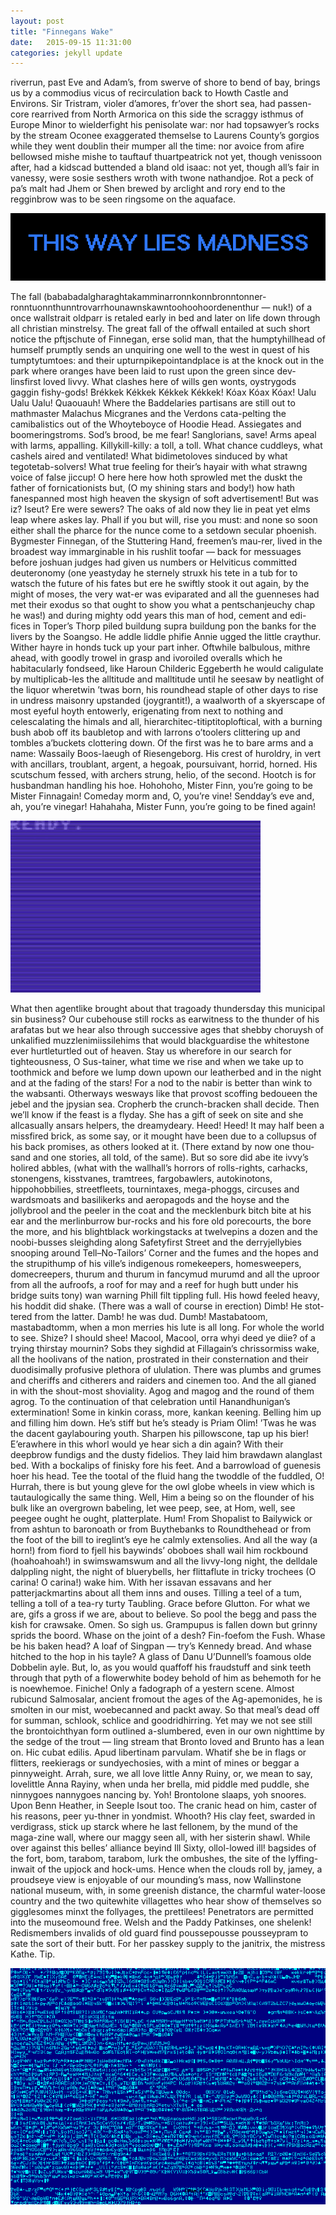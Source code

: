 ```yaml
---
layout: post
title: "Finnegans Wake"
date:   2015-09-15 11:31:00
categories: jekyll update
---
```


riverrun, past Eve and Adam’s, from swerve of shore to bend of bay, brings us by a commodius vicus of recirculation back to Howth Castle and Environs.
Sir Tristram, violer d’amores, fr’over the short sea, had passen-core rearrived from North Armorica on this side the scraggy isthmus of Europe Minor to wielderfight his penisolate war: nor had topsawyer’s rocks by the stream Oconee exaggerated themselse to Laurens County’s gorgios while they went doublin their mumper all the time: nor avoice from afire bellowsed mishe mishe to tauftauf thuartpeatrick not yet, though venissoon after, had a kidscad buttended a bland old isaac: not yet, though all’s fair in vanessy, were sosie sesthers wroth with twone nathandjoe. Rot a peck of pa’s malt had Jhem or Shen brewed by arclight and rory end to the regginbrow was to be seen ringsome on the aquaface.

![Madness](https://raw.githubusercontent.com/kdubbels/kdubbels.github.io/master/images/madness.gif)

The fall (bababadalgharaghtakamminarronnkonnbronntonner-ronntuonnthunntrovarrhounawnskawntoohoohoordenenthur — nuk!) of a once wallstrait oldparr is retaled early in bed and later on life down through all christian minstrelsy. The great fall of the offwall entailed at such short notice the pftjschute of Finnegan, erse solid man, that the humptyhillhead of humself prumptly sends an unquiring one well to the west in quest of his tumptytumtoes: and their upturnpikepointandplace is at the knock out in the park where oranges have been laid to rust upon the green since dev-linsfirst loved livvy.
What clashes here of wills gen wonts, oystrygods gaggin fishy-gods! Brékkek Kékkek Kékkek Kékkek! Kóax Kóax Kóax! Ualu Ualu Ualu! Quaouauh! Where the Baddelaries partisans are still out to mathmaster Malachus Micgranes and the Verdons cata-pelting the camibalistics out of the Whoyteboyce of Hoodie Head. Assiegates and boomeringstroms. Sod’s brood, be me fear! Sanglorians, save! Arms apeal with larms, appalling. Killykill-killy: a toll, a toll. What chance cuddleys, what cashels aired and ventilated! What bidimetoloves sinduced by what tegotetab-solvers! What true feeling for their’s hayair with what strawng voice of false jiccup! O here here how hoth sprowled met the duskt the father of fornicationists but, (O my shining stars and body!) how hath fanespanned most high heaven the skysign of soft advertisement! But was iz? Iseut? Ere were sewers? The oaks of ald now they lie in peat yet elms leap where askes lay. Phall if you but will, rise you must: and none so soon either shall the pharce for the nunce come to a setdown secular phoenish.
Bygmester Finnegan, of the Stuttering Hand, freemen’s mau-rer, lived in the broadest way immarginable in his rushlit toofar — back for messuages before joshuan judges had given us numbers or Helviticus committed deuteronomy (one yeastyday he sternely struxk his tete in a tub for to watsch the future of his fates but ere he swiftly stook it out again, by the might of moses, the very wat-er was eviparated and all the guenneses had met their exodus so that ought to show you what a pentschanjeuchy chap he was!) and during mighty odd years this man of hod, cement and edi-fices in Toper’s Thorp piled buildung supra buildung pon the banks for the livers by the Soangso. He addle liddle phifie Annie ugged the little craythur. Wither hayre in honds tuck up your part inher. Oftwhile balbulous, mithre ahead, with goodly trowel in grasp and ivoroiled overalls which he habitacularly fondseed, like Haroun Childeric Eggeberth he would caligulate by multiplicab-les the alltitude and malltitude until he seesaw by neatlight of the liquor wheretwin ’twas born, his roundhead staple of other days to rise in undress maisonry upstanded (joygrantit!), a waalworth of a skyerscape of most eyeful hoyth entowerly, erigenating from next to nothing and celescalating the himals and all, hierarchitec-titiptitoploftical, with a burning bush abob off its baubletop and with larrons o’toolers clittering up and tombles a’buckets clottering down.
Of the first was he to bare arms and a name: Wassaily Boos-laeugh of Riesengeborg. His crest of huroldry, in vert with ancillars, troublant, argent, a hegoak, poursuivant, horrid, horned. His scutschum fessed, with archers strung, helio, of the second. Hootch is for husbandman handling his hoe. Hohohoho, Mister Finn, you’re going to be Mister Finnagain! Comeday morm and, O, you’re vine! Sendday’s eve and, ah, you’re vinegar! Hahahaha, Mister Funn, you’re going to be fined again!

![For Loop](https://raw.githubusercontent.com/kdubbels/kdubbels.github.io/master/images/forloop.gif)

What then agentlike brought about that tragoady thundersday this municipal sin business? Our cubehouse still rocks as earwitness to the thunder of his arafatas but we hear also through successive ages that shebby choruysh of unkalified muzzlenimiissilehims that would blackguardise the whitestone ever hurtleturtled out of heaven. Stay us wherefore in our search for tighteousness, O Sus-tainer, what time we rise and when we take up to toothmick and before we lump down upown our leatherbed and in the night and at the fading of the stars! For a nod to the nabir is better than wink to the wabsanti. Otherways wesways like that provost scoffing bedoueen the jebel and the jpysian sea. Cropherb the crunch-bracken shall decide. Then we’ll know if the feast is a flyday. She has a gift of seek on site and she allcasually ansars helpers, the dreamydeary. Heed! Heed! It may half been a missfired brick, as some say, or it mought have been due to a collupsus of his back promises, as others looked at it. (There extand by now one thou-sand and one stories, all told, of the same). But so sore did abe ite ivvy’s holired abbles, (what with the wallhall’s horrors of rolls-rights, carhacks, stonengens, kisstvanes, tramtrees, fargobawlers, autokinotons, hippohobbilies, streetfleets, tournintaxes, mega-phoggs, circuses and wardsmoats and basilikerks and aeropagods and the hoyse and the jollybrool and the peeler in the coat and the mecklenburk bitch bite at his ear and the merlinburrow bur-rocks and his fore old porecourts, the bore the more, and his blightblack workingstacks at twelvepins a dozen and the noobi-busses sleighding along Safetyfirst Street and the derryjellybies snooping around Tell–No-Tailors’ Corner and the fumes and the hopes and the strupithump of his ville’s indigenous romekeepers, homesweepers, domecreepers, thurum and thurum in fancymud murumd and all the uproor from all the aufroofs, a roof for may and a reef for hugh butt under his bridge suits tony) wan warning Phill filt tippling full. His howd feeled heavy, his hoddit did shake. (There was a wall of course in erection) Dimb! He stot-tered from the latter. Damb! he was dud. Dumb! Mastabatoom, mastabadtomm, when a mon merries his lute is all long. For whole the world to see.
Shize? I should shee! Macool, Macool, orra whyi deed ye diie? of a trying thirstay mournin? Sobs they sighdid at Fillagain’s chrissormiss wake, all the hoolivans of the nation, prostrated in their consternation and their duodisimally profusive plethora of ululation. There was plumbs and grumes and cheriffs and citherers and raiders and cinemen too. And the all gianed in with the shout-most shoviality. Agog and magog and the round of them agrog. To the continuation of that celebration until Hanandhunigan’s extermination! Some in kinkin corass, more, kankan keening. Belling him up and filling him down. He’s stiff but he’s steady is Priam Olim! ’Twas he was the dacent gaylabouring youth. Sharpen his pillowscone, tap up his bier! E’erawhere in this whorl would ye hear sich a din again? With their deepbrow fundigs and the dusty fidelios. They laid him brawdawn alanglast bed. With a bockalips of finisky fore his feet. And a barrowload of guenesis hoer his head. Tee the tootal of the fluid hang the twoddle of the fuddled, O!
Hurrah, there is but young gleve for the owl globe wheels in view which is tautaulogically the same thing. Well, Him a being so on the flounder of his bulk like an overgrown babeling, let wee peep, see, at Hom, well, see peegee ought he ought, platterplate. Hum! From Shopalist to Bailywick or from ashtun to baronoath or from Buythebanks to Roundthehead or from the foot of the bill to ireglint’s eye he calmly extensolies. And all the way (a horn!) from fiord to fjell his baywinds’ oboboes shall wail him rockbound (hoahoahoah!) in swimswamswum and all the livvy-long night, the delldale dalppling night, the night of bluerybells, her flittaflute in tricky trochees (O carina! O carina!) wake him. With her issavan essavans and her patterjackmartins about all them inns and ouses. Tilling a teel of a tum, telling a toll of a tea-ry turty Taubling. Grace before Glutton. For what we are, gifs a gross if we are, about to believe. So pool the begg and pass the kish for crawsake. Omen. So sigh us. Grampupus is fallen down but grinny sprids the boord. Whase on the joint of a desh? Fin-foefom the Fush. Whase be his baken head? A loaf of Singpan — try’s Kennedy bread. And whase hitched to the hop in his tayle? A glass of Danu U’Dunnell’s foamous olde Dobbelin ayle. But, lo, as you would quaffoff his fraudstuff and sink teeth through that pyth of a flowerwhite bodey behold of him as behemoth for he is noewhemoe. Finiche! Only a fadograph of a yestern scene. Almost rubicund Salmosalar, ancient fromout the ages of the Ag-apemonides, he is smolten in our mist, woebecanned and packt away. So that meal’s dead off for summan, schlook, schlice and goodridhirring.
Yet may we not see still the brontoichthyan form outlined a-slumbered, even in our own nighttime by the sedge of the trout — ling stream that Bronto loved and Brunto has a lean on. Hic cubat edilis. Apud libertinam parvulam. Whatif she be in flags or flitters, reekierags or sundyechosies, with a mint of mines or beggar a pinnyweight. Arrah, sure, we all love little Anny Ruiny, or, we mean to say, lovelittle Anna Rayiny, when unda her brella, mid piddle med puddle, she ninnygoes nannygoes nancing by. Yoh! Brontolone slaaps, yoh snoores. Upon Benn Heather, in Seeple Isout too. The cranic head on him, caster of his reasons, peer yu-thner in yondmist. Whooth? His clay feet, swarded in verdigrass, stick up starck where he last fellonem, by the mund of the maga-zine wall, where our maggy seen all, with her sisterin shawl. While over against this belles’ alliance beyind Ill Sixty, ollol-lowed ill! bagsides of the fort, bom, tarabom, tarabom, lurk the ombushes, the site of the lyffing-inwait of the upjock and hock-ums. Hence when the clouds roll by, jamey, a proudseye view is enjoyable of our mounding’s mass, now Wallinstone national museum, with, in some greenish distance, the charmful water-loose country and the two quitewhite villagettes who hear show of themselves so gigglesomes minxt the follyages, the prettilees! Penetrators are permitted into the museomound free. Welsh and the Paddy Patkinses, one shelenk! Redismembers invalids of old guard find poussepousse pousseypram to sate the sort of their butt. For her passkey supply to the janitrix, the mistress Kathe. Tip.

![Encrypt](https://raw.githubusercontent.com/kdubbels/kdubbels.github.io/master/images/encrypt.gif)
